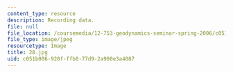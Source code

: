```yaml
---
content_type: resource
description: Recording data.
file: null
file_location: /coursemedia/12-753-geodynamics-seminar-spring-2006/c051b006920fffb077d92a900e3a4087_28.jpg
file_type: image/jpeg
resourcetype: Image
title: 28.jpg
uid: c051b006-920f-ffb0-77d9-2a900e3a4087
---
```

